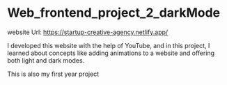 # Web_frontend_project_2_darkMode

website Url: https://startup-creative-agency.netlify.app/

I developed this website with the help of YouTube, and in this project,
I learned about concepts like adding animations to a website and offering both light and dark modes.

This is also my first year project
